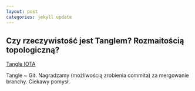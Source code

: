 ```yaml
---
layout: post
categories: jekyll update
---
```


## Czy rzeczywistość jest Tanglem? Rozmaitością topologiczną?

[Tangle IOTA](https://docs.iota.org/introduction/tangle/introduction)
 
Tangle ~ Git. Nagradzamy (możliwością zrobienia commita) za mergowanie branchy. Ciekawy pomysł.